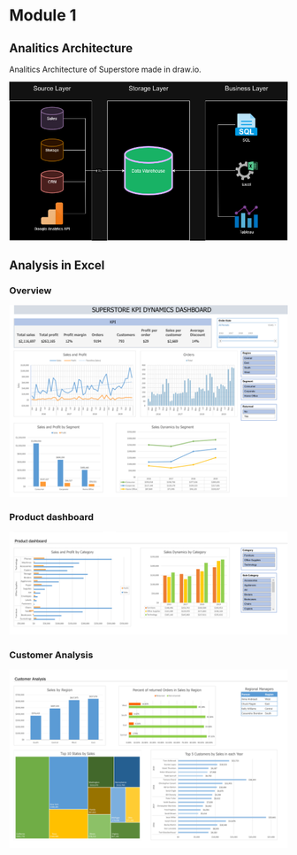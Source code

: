 # Module 1

## Analitics Architecture

Analitics Architecture of Superstore made in draw.io.

![Analitics Architecture of Superstore](img/ArchitectureAnalyticsDecision.drawio.png "a title")

## Analysis in Excel

### Overview

![Overwiew](img/1_Overview.png "a title")

### Product dashboard

![Product dashboard](img/2_Product_Dashboard.png "a title")

### Customer Analysis

![Customer Analysis](img/3_Customer_Analysis.png "a title")